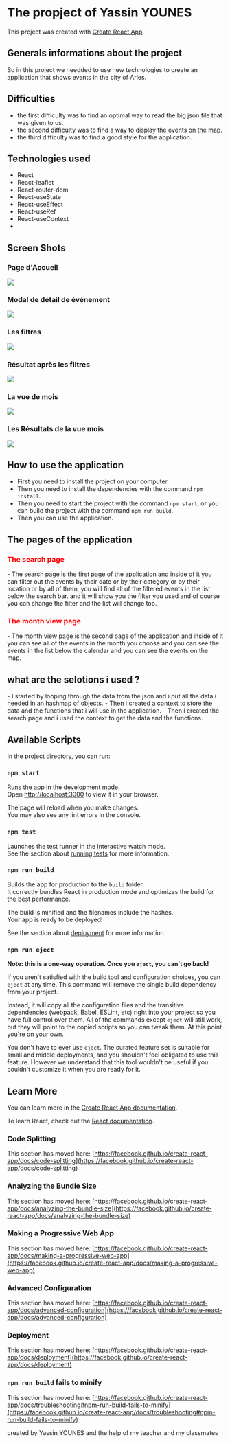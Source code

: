 # The propject of Yassin YOUNES

This project was created with [Create React App](https://github.com/facebook/create-react-app).
## Generals informations about the project
So in this project we needded to use new technologies to create an application that shows events in the city of Arles.

## Difficulties
- the first difficulty was to find an optimal way to read the big json file that was given to us.
- the second difficulty was to find a way to display the events on the map.
- the third difficulty was to find a good style for the application.

## Technologies used
- React
- React-leaflet
- React-router-dom
- React-useState
- React-useEffect
- React-useRef
- React-useContext
- 

## Screen Shots
### Page d'Accueil
![](https://i.ibb.co/FnxP455/1.png)


### Modal de détail de événement
![](https://i.ibb.co/MgRZYHy/2.png)


### Les filtres
![](https://i.ibb.co/3cknQVf/3.png)


### Résultat après les filtres
![](https://i.ibb.co/54sw6RL/4.png)


### La vue de mois
![](https://i.ibb.co/VtM2Wh1/6.png)


### Les Résultats de la vue mois
![](https://i.ibb.co/3sCfxbK/66.png)


## How to use the application
- First you need to install the project on your computer.
- Then you need to install the dependencies with the command `npm install`. 
- Then you need to start the project with the command `npm start`, or you can build the project with the command `npm run build`.
- Then you can use the application.

## The pages of the application
<h3 style="color:red;">The search page</h3>
- The search page is the first page of the application and inside of it you can filter out the events by their date or by their category or by their location or by all of them, you will find all of the filtered events in the list below the search bar.
and it will show you the filter you used and of course you can change the filter and the list will change too.

<h3 style="color:red;">The month view page</h3>
- The month view page is the second page of the application and inside of it you can see all of the events in the month you choose and you can see the events in the list below the calendar and you can see the events on the map.



<h2> what are the selotions i used ?</h2>
- I started by looping through the data from the json and i put all the data i needed in an hashmap of objects.
- Then i created a context to store the data and the functions that i will use in the application.
- Then i created the search page and i used the context to get the data and the functions.

## Available Scripts

In the project directory, you can run:

### `npm start`

Runs the app in the development mode.\
Open [http://localhost:3000](http://localhost:3000) to view it in your browser.

The page will reload when you make changes.\
You may also see any lint errors in the console.

### `npm test`

Launches the test runner in the interactive watch mode.\
See the section about [running tests](https://facebook.github.io/create-react-app/docs/running-tests) for more information.

### `npm run build`

Builds the app for production to the `build` folder.\
It correctly bundles React in production mode and optimizes the build for the best performance.

The build is minified and the filenames include the hashes.\
Your app is ready to be deployed!

See the section about [deployment](https://facebook.github.io/create-react-app/docs/deployment) for more information.

### `npm run eject`

**Note: this is a one-way operation. Once you `eject`, you can't go back!**

If you aren't satisfied with the build tool and configuration choices, you can `eject` at any time. This command will remove the single build dependency from your project.

Instead, it will copy all the configuration files and the transitive dependencies (webpack, Babel, ESLint, etc) right into your project so you have full control over them. All of the commands except `eject` will still work, but they will point to the copied scripts so you can tweak them. At this point you're on your own.

You don't have to ever use `eject`. The curated feature set is suitable for small and middle deployments, and you shouldn't feel obligated to use this feature. However we understand that this tool wouldn't be useful if you couldn't customize it when you are ready for it.

## Learn More

You can learn more in the [Create React App documentation](https://facebook.github.io/create-react-app/docs/getting-started).

To learn React, check out the [React documentation](https://reactjs.org/).

### Code Splitting

This section has moved here: [https://facebook.github.io/create-react-app/docs/code-splitting](https://facebook.github.io/create-react-app/docs/code-splitting)

### Analyzing the Bundle Size

This section has moved here: [https://facebook.github.io/create-react-app/docs/analyzing-the-bundle-size](https://facebook.github.io/create-react-app/docs/analyzing-the-bundle-size)

### Making a Progressive Web App

This section has moved here: [https://facebook.github.io/create-react-app/docs/making-a-progressive-web-app](https://facebook.github.io/create-react-app/docs/making-a-progressive-web-app)

### Advanced Configuration

This section has moved here: [https://facebook.github.io/create-react-app/docs/advanced-configuration](https://facebook.github.io/create-react-app/docs/advanced-configuration)

### Deployment

This section has moved here: [https://facebook.github.io/create-react-app/docs/deployment](https://facebook.github.io/create-react-app/docs/deployment)

### `npm run build` fails to minify

This section has moved here: [https://facebook.github.io/create-react-app/docs/troubleshooting#npm-run-build-fails-to-minify](https://facebook.github.io/create-react-app/docs/troubleshooting#npm-run-build-fails-to-minify)


created by Yassin YOUNES and the help of my teacher and my classmates

